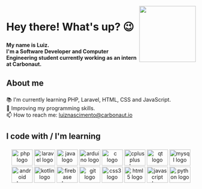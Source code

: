 <br clear="both">

<img align="right" height="150" src="https://github.com/eusouluiz/eusouluiz/blob/main/cat.gif?raw=true"/>

###

<h1 align="left">Hey there! What's up? 😉​​</h1>

###

<h4 align="left">My name is Luiz.<br>I'm a Software Developer and Computer Engineering student currently working as an intern at Carbonaut.</h4>

###

<h2 align="left">About me</h2>

###

<p align="left">📚 I'm currently learning PHP, Laravel, HTML, CSS and JavaScript.<br>🎯 Improving my programming skills.<br>📫 How to reach me: <a href="mailto:luiznascimento@carbonaut.io" target="_blank">luiznascimento@carbonaut.io</a></p>

###

<h2 align="left">I code with / I'm learning</h2>

###

<div align="center">
  <img src="https://cdn.jsdelivr.net/gh/devicons/devicon/icons/php/php-original.svg" height="43" width="56" alt="php logo"  />
  <img src="https://cdn.jsdelivr.net/gh/devicons/devicon/icons/laravel/laravel-plain.svg" height="43" width="56" alt="laravel logo"  />
  <img src="https://cdn.jsdelivr.net/gh/devicons/devicon/icons/java/java-original.svg" height="43" width="56" alt="java logo"  />
  <img src="https://cdn.jsdelivr.net/gh/devicons/devicon/icons/arduino/arduino-original.svg" height="43" width="56" alt="arduino logo"  />
  <img src="https://cdn.jsdelivr.net/gh/devicons/devicon/icons/c/c-original.svg" height="43" width="56" alt="c logo"  />
  <img src="https://cdn.jsdelivr.net/gh/devicons/devicon/icons/cplusplus/cplusplus-original.svg" height="43" width="56" alt="cplusplus logo"  />
  <img src="https://cdn.jsdelivr.net/gh/devicons/devicon/icons/qt/qt-original.svg" height="43" width="56" alt="qt logo"  />
  <img src="https://cdn.jsdelivr.net/gh/devicons/devicon/icons/mysql/mysql-original.svg" height="43" width="56" alt="mysql logo"  />
  <img src="https://cdn.jsdelivr.net/gh/devicons/devicon/icons/android/android-original.svg" height="43" width="56" alt="android logo"  />
  <img src="https://cdn.jsdelivr.net/gh/devicons/devicon/icons/kotlin/kotlin-original.svg" height="43" width="56" alt="kotlin logo"  />
  <img src="https://cdn.jsdelivr.net/gh/devicons/devicon/icons/firebase/firebase-plain.svg" height="43" width="56" alt="firebase logo"  />
  <img src="https://cdn.jsdelivr.net/gh/devicons/devicon/icons/git/git-original.svg" height="43" width="56" alt="git logo"  />
  <img src="https://cdn.jsdelivr.net/gh/devicons/devicon/icons/css3/css3-original.svg" height="43" width="56" alt="css3 logo"  />
  <img src="https://cdn.jsdelivr.net/gh/devicons/devicon/icons/html5/html5-original.svg" height="43" width="56" alt="html5 logo"  />
  <img src="https://cdn.jsdelivr.net/gh/devicons/devicon/icons/javascript/javascript-original.svg" height="43" width="56" alt="javascript logo"  />
  <img src="https://cdn.jsdelivr.net/gh/devicons/devicon/icons/python/python-original.svg" height="43" width="56" alt="python logo"  />
</div>

###
